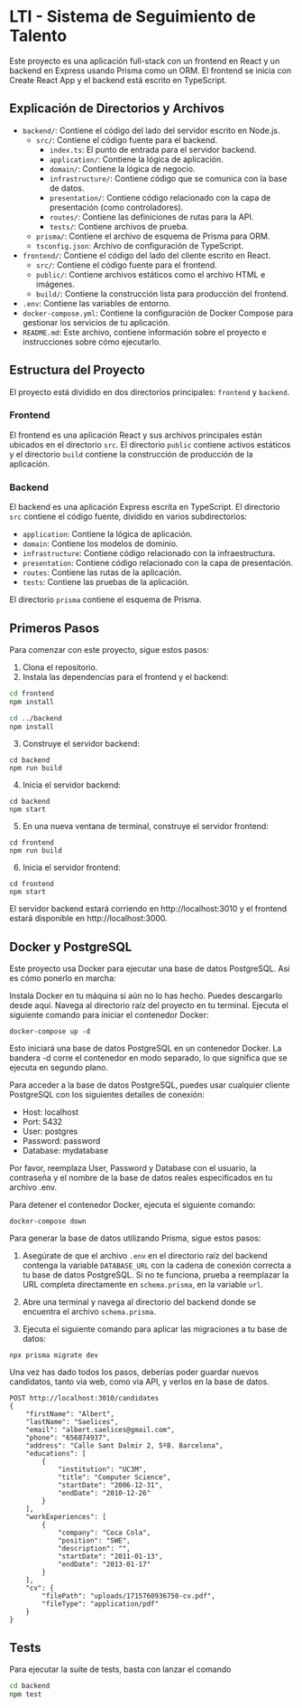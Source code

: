 # LTI - Sistema de Seguimiento de Talento

Este proyecto es una aplicación full-stack con un frontend en React y un backend en Express usando Prisma como un ORM. El frontend se inicia con Create React App y el backend está escrito en TypeScript.

## Explicación de Directorios y Archivos

- `backend/`: Contiene el código del lado del servidor escrito en Node.js.
  - `src/`: Contiene el código fuente para el backend.
    - `index.ts`: El punto de entrada para el servidor backend.
    - `application/`: Contiene la lógica de aplicación.
    - `domain/`: Contiene la lógica de negocio.
    - `infrastructure/`: Contiene código que se comunica con la base de datos.
    - `presentation/`: Contiene código relacionado con la capa de presentación (como controladores).
    - `routes/`: Contiene las definiciones de rutas para la API.
    - `tests/`: Contiene archivos de prueba.
  - `prisma/`: Contiene el archivo de esquema de Prisma para ORM.
  - `tsconfig.json`: Archivo de configuración de TypeScript.
- `frontend/`: Contiene el código del lado del cliente escrito en React.
  - `src/`: Contiene el código fuente para el frontend.
  - `public/`: Contiene archivos estáticos como el archivo HTML e imágenes.
  - `build/`: Contiene la construcción lista para producción del frontend.
- `.env`: Contiene las variables de entorno.
- `docker-compose.yml`: Contiene la configuración de Docker Compose para gestionar los servicios de tu aplicación.
- `README.md`: Este archivo, contiene información sobre el proyecto e instrucciones sobre cómo ejecutarlo.

## Estructura del Proyecto

El proyecto está dividido en dos directorios principales: `frontend` y `backend`.

### Frontend

El frontend es una aplicación React y sus archivos principales están ubicados en el directorio `src`. El directorio `public` contiene activos estáticos y el directorio `build` contiene la construcción de producción de la aplicación.

### Backend

El backend es una aplicación Express escrita en TypeScript. El directorio `src` contiene el código fuente, dividido en varios subdirectorios:

- `application`: Contiene la lógica de aplicación.
- `domain`: Contiene los modelos de dominio.
- `infrastructure`: Contiene código relacionado con la infraestructura.
- `presentation`: Contiene código relacionado con la capa de presentación.
- `routes`: Contiene las rutas de la aplicación.
- `tests`: Contiene las pruebas de la aplicación.

El directorio `prisma` contiene el esquema de Prisma.

## Primeros Pasos

Para comenzar con este proyecto, sigue estos pasos:

1. Clona el repositorio.
2. Instala las dependencias para el frontend y el backend:
```sh
cd frontend
npm install

cd ../backend
npm install
```
3. Construye el servidor backend:
```
cd backend
npm run build
````
4. Inicia el servidor backend:
```
cd backend
npm start
```
5. En una nueva ventana de terminal, construye el servidor frontend:
```
cd frontend
npm run build
```
6. Inicia el servidor frontend:
```
cd frontend
npm start
```

El servidor backend estará corriendo en http://localhost:3010 y el frontend estará disponible en http://localhost:3000.

## Docker y PostgreSQL

Este proyecto usa Docker para ejecutar una base de datos PostgreSQL. Así es cómo ponerlo en marcha:

Instala Docker en tu máquina si aún no lo has hecho. Puedes descargarlo desde aquí.
Navega al directorio raíz del proyecto en tu terminal.
Ejecuta el siguiente comando para iniciar el contenedor Docker:
```
docker-compose up -d
```
Esto iniciará una base de datos PostgreSQL en un contenedor Docker. La bandera -d corre el contenedor en modo separado, lo que significa que se ejecuta en segundo plano.

Para acceder a la base de datos PostgreSQL, puedes usar cualquier cliente PostgreSQL con los siguientes detalles de conexión:
 - Host: localhost
 - Port: 5432
 - User: postgres
 - Password: password
 - Database: mydatabase

Por favor, reemplaza User, Password y Database con el usuario, la contraseña y el nombre de la base de datos reales especificados en tu archivo .env.

Para detener el contenedor Docker, ejecuta el siguiente comando:
```
docker-compose down
```

Para generar la base de datos utilizando Prisma, sigue estos pasos:

1. Asegúrate de que el archivo `.env` en el directorio raíz del backend contenga la variable `DATABASE_URL` con la cadena de conexión correcta a tu base de datos PostgreSQL. Si no te funciona, prueba a reemplazar la URL completa directamente en `schema.prisma`, en la variable `url`.

2. Abre una terminal y navega al directorio del backend donde se encuentra el archivo `schema.prisma`.

3. Ejecuta el siguiente comando para aplicar las migraciones a tu base de datos:
```
npx prisma migrate dev
```

Una vez has dado todos los pasos, deberías poder guardar nuevos candidatos, tanto via web, como via API, y verlos en la base de datos.

```
POST http://localhost:3010/candidates
{
    "firstName": "Albert",
    "lastName": "Saelices",
    "email": "albert.saelices@gmail.com",
    "phone": "656874937",
    "address": "Calle Sant Dalmir 2, 5ºB. Barcelona",
    "educations": [
        {
            "institution": "UC3M",
            "title": "Computer Science",
            "startDate": "2006-12-31",
            "endDate": "2010-12-26"
        }
    ],
    "workExperiences": [
        {
            "company": "Coca Cola",
            "position": "SWE",
            "description": "",
            "startDate": "2011-01-13",
            "endDate": "2013-01-17"
        }
    ],
    "cv": {
        "filePath": "uploads/1715760936750-cv.pdf",
        "fileType": "application/pdf"
    }
}
```

## Tests

Para ejecutar la suite de tests, basta con lanzar el comando

```sh
cd backend
npm test
```
